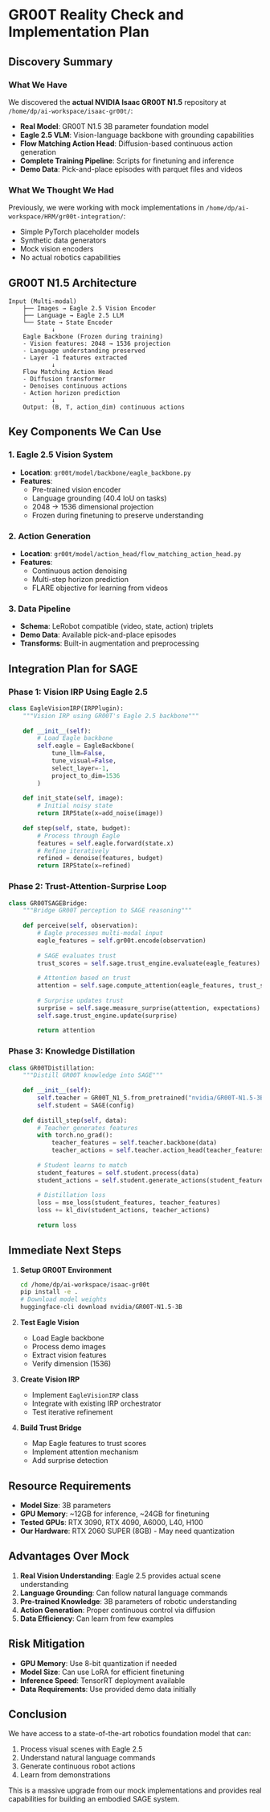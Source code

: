 # GR00T Reality Check and Implementation Plan

## Discovery Summary

### What We Have

We discovered the **actual NVIDIA Isaac GR00T N1.5** repository at `/home/dp/ai-workspace/isaac-gr00t/`:
- **Real Model**: GR00T N1.5 3B parameter foundation model
- **Eagle 2.5 VLM**: Vision-language backbone with grounding capabilities
- **Flow Matching Action Head**: Diffusion-based continuous action generation
- **Complete Training Pipeline**: Scripts for finetuning and inference
- **Demo Data**: Pick-and-place episodes with parquet files and videos

### What We Thought We Had

Previously, we were working with mock implementations in `/home/dp/ai-workspace/HRM/gr00t-integration/`:
- Simple PyTorch placeholder models
- Synthetic data generators
- Mock vision encoders
- No actual robotics capabilities

## GR00T N1.5 Architecture

```
Input (Multi-modal)
    ├── Images → Eagle 2.5 Vision Encoder
    ├── Language → Eagle 2.5 LLM
    └── State → State Encoder
            ↓
    Eagle Backbone (Frozen during training)
    - Vision features: 2048 → 1536 projection
    - Language understanding preserved
    - Layer -1 features extracted
            ↓
    Flow Matching Action Head
    - Diffusion transformer
    - Denoises continuous actions
    - Action horizon prediction
            ↓
    Output: (B, T, action_dim) continuous actions
```

## Key Components We Can Use

### 1. Eagle 2.5 Vision System
- **Location**: `gr00t/model/backbone/eagle_backbone.py`
- **Features**: 
  - Pre-trained vision encoder
  - Language grounding (40.4 IoU on tasks)
  - 2048 → 1536 dimensional projection
  - Frozen during finetuning to preserve understanding

### 2. Action Generation
- **Location**: `gr00t/model/action_head/flow_matching_action_head.py`
- **Features**:
  - Continuous action denoising
  - Multi-step horizon prediction
  - FLARE objective for learning from videos

### 3. Data Pipeline
- **Schema**: LeRobot compatible (video, state, action) triplets
- **Demo Data**: Available pick-and-place episodes
- **Transforms**: Built-in augmentation and preprocessing

## Integration Plan for SAGE

### Phase 1: Vision IRP Using Eagle 2.5
```python
class EagleVisionIRP(IRPPlugin):
    """Vision IRP using GR00T's Eagle 2.5 backbone"""
    
    def __init__(self):
        # Load Eagle backbone
        self.eagle = EagleBackbone(
            tune_llm=False,
            tune_visual=False,
            select_layer=-1,
            project_to_dim=1536
        )
        
    def init_state(self, image):
        # Initial noisy state
        return IRPState(x=add_noise(image))
        
    def step(self, state, budget):
        # Process through Eagle
        features = self.eagle.forward(state.x)
        # Refine iteratively
        refined = denoise(features, budget)
        return IRPState(x=refined)
```

### Phase 2: Trust-Attention-Surprise Loop
```python
class GR00TSAGEBridge:
    """Bridge GR00T perception to SAGE reasoning"""
    
    def perceive(self, observation):
        # Eagle processes multi-modal input
        eagle_features = self.gr00t.encode(observation)
        
        # SAGE evaluates trust
        trust_scores = self.sage.trust_engine.evaluate(eagle_features)
        
        # Attention based on trust
        attention = self.sage.compute_attention(eagle_features, trust_scores)
        
        # Surprise updates trust
        surprise = self.sage.measure_surprise(attention, expectations)
        self.sage.trust_engine.update(surprise)
        
        return attention
```

### Phase 3: Knowledge Distillation
```python
class GR00TDistillation:
    """Distill GR00T knowledge into SAGE"""
    
    def __init__(self):
        self.teacher = GR00T_N1_5.from_pretrained("nvidia/GR00T-N1.5-3B")
        self.student = SAGE(config)
        
    def distill_step(self, data):
        # Teacher generates features
        with torch.no_grad():
            teacher_features = self.teacher.backbone(data)
            teacher_actions = self.teacher.action_head(teacher_features)
        
        # Student learns to match
        student_features = self.student.process(data)
        student_actions = self.student.generate_actions(student_features)
        
        # Distillation loss
        loss = mse_loss(student_features, teacher_features)
        loss += kl_div(student_actions, teacher_actions)
        
        return loss
```

## Immediate Next Steps

1. **Setup GR00T Environment**
   ```bash
   cd /home/dp/ai-workspace/isaac-gr00t
   pip install -e .
   # Download model weights
   huggingface-cli download nvidia/GR00T-N1.5-3B
   ```

2. **Test Eagle Vision**
   - Load Eagle backbone
   - Process demo images
   - Extract vision features
   - Verify dimension (1536)

3. **Create Vision IRP**
   - Implement `EagleVisionIRP` class
   - Integrate with existing IRP orchestrator
   - Test iterative refinement

4. **Build Trust Bridge**
   - Map Eagle features to trust scores
   - Implement attention mechanism
   - Add surprise detection

## Resource Requirements

- **Model Size**: 3B parameters
- **GPU Memory**: ~12GB for inference, ~24GB for finetuning
- **Tested GPUs**: RTX 3090, RTX 4090, A6000, L40, H100
- **Our Hardware**: RTX 2060 SUPER (8GB) - May need quantization

## Advantages Over Mock

1. **Real Vision Understanding**: Eagle 2.5 provides actual scene understanding
2. **Language Grounding**: Can follow natural language commands
3. **Pre-trained Knowledge**: 3B parameters of robotic understanding
4. **Action Generation**: Proper continuous control via diffusion
5. **Data Efficiency**: Can learn from few examples

## Risk Mitigation

- **GPU Memory**: Use 8-bit quantization if needed
- **Model Size**: Can use LoRA for efficient finetuning
- **Inference Speed**: TensorRT deployment available
- **Data Requirements**: Use provided demo data initially

## Conclusion

We have access to a state-of-the-art robotics foundation model that can:
1. Process visual scenes with Eagle 2.5
2. Understand natural language commands
3. Generate continuous robot actions
4. Learn from demonstrations

This is a massive upgrade from our mock implementations and provides real capabilities for building an embodied SAGE system.